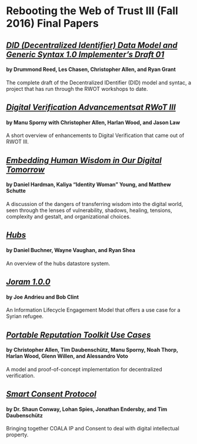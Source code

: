 # Rebooting the Web of Trust III (Fall 2016) Final Papers

## [*DID (Decentralized Identifier) Data Model and Generic Syntax 1.0 Implementer’s Draft 01*](did-implementer-draft-10.pdf)
#### by Drummond Reed, Les Chasen, Christopher Allen, and Ryan Grant

The complete draft of the Decentralized IDentifier (DID) model and syntac, a project that has run through the RWOT workshops to date.

## [*Digital Verification Advancementsat RWoT III*](digital-verification-advancements.pdf)
#### by Manu Sporny with Christopher Allen, Harlan Wood, and Jason Law

A short overview of enhancements to Digital Verification that came out of RWOT III.

## [*Embedding Human Wisdom in Our Digital Tomorrow*](WisdomEmbedding-Human-Wisdom-in-Our-Digital-Tomorrow.pdf)
#### by Daniel Hardman, Kaliya “Identity Woman” Young, and Matthew Schutte

A discussion of the dangers of transferring wisdom into the digital world, seen through the lenses of vulnerability, shadows, healing, tensions, complexity and gestalt, and organizational choices.

## [*Hubs*](hubs.pdf)
#### by Daniel Buchner, Wayne Vaughan, and Ryan Shea

An overview of the hubs datastore system.

## [*Joram 1.0.0*](joram-engagement-model.pdf)
#### by Joe Andrieu and Bob Clint

An Information Lifecycle Engagement Model that offers a use case for a Syrian refugee.

## [*Portable Reputation Toolkit Use Cases*](reputation-toolkit.pdf)
#### by Christopher Allen, Tim Daubenschütz, Manu Sporny, Noah Thorp, Harlan Wood, Glenn Willen, and Alessandro Voto

A model and proof-of-concept implementation for decentralized verification.

## [*Smart Consent Protocol*](smart-consent-protocol.pdf)
#### by Dr. Shaun Conway, Lohan Spies, Jonathan Endersby, and Tim Daubenschütz

Bringing together COALA IP and Consent to deal with digital intellectual property.
